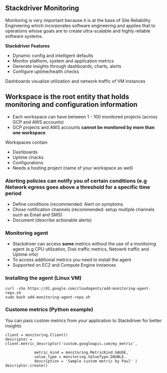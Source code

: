 ## Stackdriver Monitoring

Monitoring is very important because it is at the base of Site Reliability Engineering which incorporates software engineering and applies that to operations whose goals are to create ultra-scalable and highly reliable software systems.

**Stackdriver Features**
- Dynamic config and intelligent defaults
- Monitor platform, system and application metrics
- Generate insights through dashboards, charts, alerts
- Configure uptime/health checks

Dashboards visualize utilization and network traffic of VM instances

## Workspace is the root entity that holds monitoring and configuration information

- Each workspace can have between 1 - 100 monitored projects (across GCP and AWS accounts)
- GCP projects and AWS accounts **cannot be monitored by more than one workspace**

Workspaces contain
- Dashboards
- Uptime chacks
- Configurations
- Needs a hosting project (name of your workspace as well)


### Alerting policies can notify you of certain conditions (e.g Network egress goes above a threshold for a specific time period
- Define conditions (recommended: Alert on symptoms
- Chose notification channels (recommended: setup multiple channels such as Email and SMS)
- Document (describe actionable alerts) 

### Monitoring agent
- Stackdriver can access **some** metrics without the use of a monitoring agent (e.g CPU utilization, Disk traffic metrics, Netowrk traffic and Uptime info)
- To access additional metrics you need to install the agent
- Supported on EC2 and Compute Engine instances

### Installing the agent (Linux VM)
```
curl -sSo https://d1.google.com/cloudagents/add-monitoring-agent-repo.sh
sudo bash add-monitoring-agent-repo.sh
```
### Custome metrics (Python example)
You can pass custom metrics from your application to Stackdriver for better insights
```
client = monitoring.Client()
descriptor = client.metric_descriptor('custom.googleapis.com/my_metric',
              
             metric_kind = monitoring.MetricKind.GAUGE,
             value_type = monitoring.ValueType.DOUBLE.
             description = 'Sample custom metric by Paul' )
descriptor.create()
```
       
